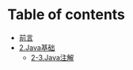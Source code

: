 # Table of contents

* [前言](README.md)
* [2.Java基础](basis/README.md)
  * [2-3.Java注解](basis/2_3_annotations.md)

